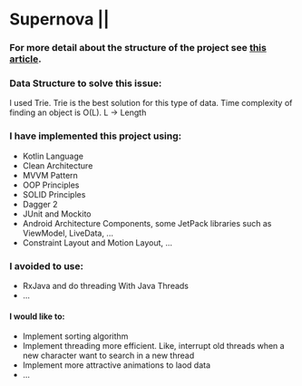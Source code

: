 # Supernova ||
### For more detail about the structure of the project see [this article](https://medium.com/@hassan.alizadeh529/the-clean-architecture-concept-5fcbcb1a2a78).

### Data Structure to solve this issue:
I used Trie. Trie is the best solution for this type of data. 
Time complexity of finding an object is O(L). L -> Length

### I have implemented this project using:
- Kotlin Language
- Clean Architecture
- MVVM Pattern
- OOP Principles
- SOLID Principles
- Dagger 2
- JUnit and Mockito
- Android Architecture Components, some JetPack libraries such as ViewModel, LiveData,  ... 
- Constraint Layout and Motion Layout, ...


### I avoided to use:
- RxJava and do threading With Java Threads
- ...


#### I would like to:
- Implement sorting algorithm
- Implement threading more efficient. Like, interrupt old threads when a new character want to search in a new thread
- Implement more attractive animations to laod data
- ...
